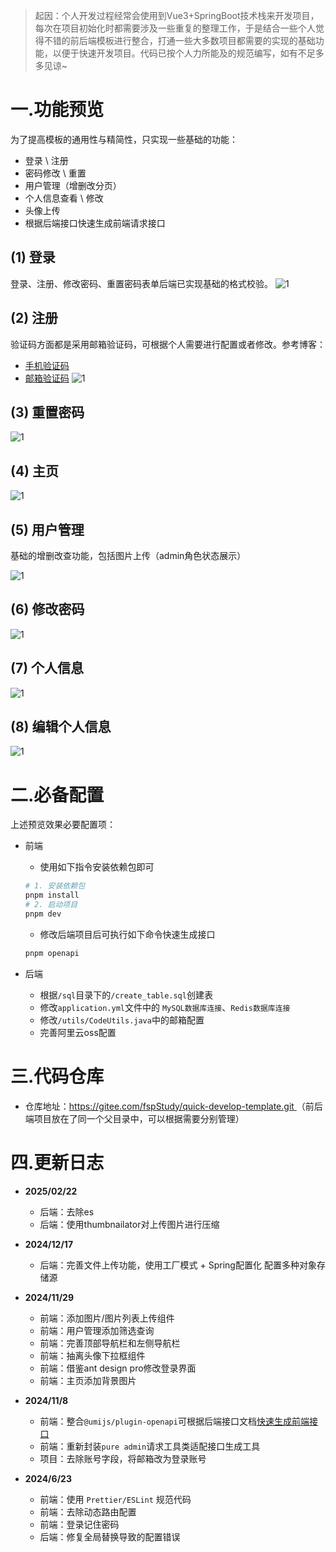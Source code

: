 
> 起因：个人开发过程经常会使用到Vue3+SpringBoot技术栈来开发项目，每次在项目初始化时都需要涉及一些重复的整理工作，于是结合一些个人觉得不错的前后端模板进行整合，打通一些大多数项目都需要的实现的基础功能，以便于快速开发项目。代码已按个人力所能及的规范编写，如有不足多多见谅~

# 一.功能预览

为了提高模板的通用性与精简性，只实现一些基础的功能：

- 登录 \ 注册
- 密码修改 \ 重置
- 用户管理（增删改分页）
- 个人信息查看 \ 修改
- 头像上传
- 根据后端接口快速生成前端请求接口

## (1) 登录

登录、注册、修改密码、重置密码表单后端已实现基础的格式校验。
![1](assert/1.jpg)


## (2) 注册

验证码方面都是采用邮箱验证码，可根据个人需要进行配置或者修改。参考博客：

- [手机验证码](https://blog.csdn.net/m0_66570338/article/details/129041619)
- [邮箱验证码](https://blog.csdn.net/m0_66570338/article/details/128994951)
![1](assert/2.jpg)


## (3) 重置密码
![1](assert/3.jpg)

## (4) 主页
![1](assert/4.jpg)


## (5) 用户管理

基础的增删改查功能，包括图片上传（admin角色状态展示）

![1](assert/5.jpg)


## (6) 修改密码
![1](assert/6.jpg)


## (7) 个人信息
![1](assert/7.jpg)

## (8) 编辑个人信息
![1](assert/8.jpg)


# 二.必备配置

上述预览效果必要配置项：

- 前端
  - 使用如下指令安装依赖包即可 
  
  ```bash
  # 1. 安装依赖包
  pnpm install
  # 2. 启动项目
  pnpm dev
  ```
  
  - 修改后端项目后可执行如下命令快速生成接口
  
  ```bash
  pnpm openapi
  ```

- 后端
  - 根据`/sql`目录下的`/create_table.sql`创建表
  - 修改`application.yml`文件中的 `MySQL数据库连接`、`Redis数据库连接`
  - 修改`/utils/CodeUtils.java`中的邮箱配置
  - 完善阿里云oss配置

# 三.代码仓库

- 仓库地址：[https://gitee.com/fspStudy/quick-develop-template.git ](https://gitee.com/fspStudy/quick-develop-template.git) （前后端项目放在了同一个父目录中，可以根据需要分别管理）

# 四.更新日志

- **2025/02/22**
  - 后端：去除es
  - 后端：使用thumbnailator对上传图片进行压缩

- **2024/12/17**
  - 后端：完善文件上传功能，使用工厂模式 + Spring配置化 配置多种对象存储源

- **2024/11/29**
  - 前端：添加图片/图片列表上传组件
  - 前端：用户管理添加筛选查询
  - 前端：完善顶部导航栏和左侧导航栏
  - 前端：抽离头像下拉框组件
  - 前端：借鉴ant design pro修改登录界面
  - 前端：主页添加背景图片


- **2024/11/8**
  - 前端：整合`@umijs/plugin-openapi`可根据后端接口文档[快速生成前端接口](https://www.npmjs.com/package/@umijs/plugin-openapi)
  - 前端：重新封装`pure admin`请求工具类适配接口生成工具
  - 项目：去除账号字段，将邮箱改为登录账号

- **2024/6/23**
  - 前端：使用 `Prettier/ESLint` 规范代码
  - 前端：去除动态路由配置
  - 前端：登录记住密码
  - 后端：修复全局替换导致的配置错误













